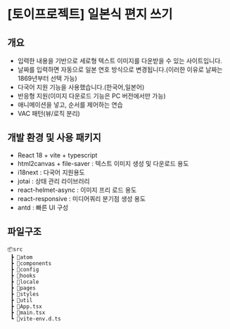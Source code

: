 # [토이프로젝트] 일본식 편지 쓰기

## 개요

- 입력한 내용을 기반으로 세로형 텍스트 이미지를 다운받을 수 있는 사이트입니다.
- 날짜를 입력하면 자동으로 일본 연호 방식으로 변경됩니다.(이러한 이유로 날짜는 1869년부터 선택 가능)
- 다국어 지원 기능을 사용했습니다.(한국어,일본어)
- 반응형 지원(이미지 다운로드 기능은 PC 버전에서만 가능)
- 애니메이션을 넣고, 순서를 제어하는 연습
- VAC 패턴(뷰/로직 분리)

## 개발 환경 및 사용 패키지

- React 18 + vite + typescript
- html2canvas + file-saver : 텍스트 이미지 생성 및 다운로드 용도
- i18next : 다국어 지원용도
- jotai : 상태 관리 라이브러리
- react-helmet-async : 이미지 프리 로드 용도
- react-responsive : 미디어쿼리 분기점 생성 용도
- antd : 빠른 UI 구성

## 파일구조

```
📦src
 ┣ 📂atom
 ┣ 📂components
 ┣ 📂config
 ┣ 📂hooks
 ┣ 📂locale
 ┣ 📂pages
 ┣ 📂styles
 ┣ 📂util
 ┣ 📜App.tsx
 ┣ 📜main.tsx
 ┗ 📜vite-env.d.ts
```
